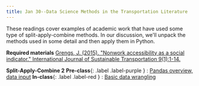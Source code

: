 ```yaml
---
title: Jan 30--Data Science Methods in the Transportation Literature
---
```


These readings cover examples of academic work that have used some type of split-apply-combine methods. In our discussion, we'll unpack the methods used in some detail and then apply them in Python. 

**Required materials**
[Grengs, J. (2015). "Nonwork accessibility as a social indicator." International Journal of Sustainable Transportation 9(1):1-14.](http://dx.doi.org/10.1080/15568318.2012.719582)

**Split-Apply-Combine 2**
**Pre-class**{: .label .label-purple }
: [Pandas overview, data input](#)
**In-class**{: .label .label-red }
: [Basic data wrangling](#)